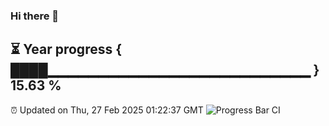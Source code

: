 ### Hi there 👋
⏳ Year progress { ████▁▁▁▁▁▁▁▁▁▁▁▁▁▁▁▁▁▁▁▁▁▁▁▁▁▁ } 15.63 %
---
⏰ Updated on Thu, 27 Feb 2025 01:22:37 GMT
![Progress Bar CI](https://github.com/liununu/liununu/workflows/Progress%20Bar%20CI/badge.svg)
